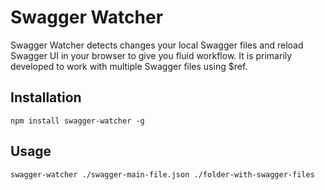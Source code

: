 # Swagger Watcher

Swagger Watcher detects changes your local Swagger files and reload Swagger UI in your browser to give you fluid workflow. It is primarily developed to work with multiple Swagger files using $ref.

## Installation

```
npm install swagger-watcher -g
```

## Usage

```
swagger-watcher ./swagger-main-file.json ./folder-with-swagger-files
```